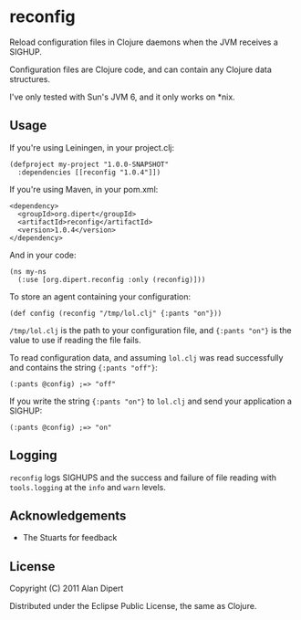 # reconfig

Reload configuration files in Clojure daemons when the JVM
receives a SIGHUP.

Configuration files are Clojure code, and can contain 
any Clojure data structures.

I've only tested with Sun's JVM 6, and it only works on *nix.

## Usage

If you're using Leiningen, in your project.clj:

    (defproject my-project "1.0.0-SNAPSHOT"
      :dependencies [[reconfig "1.0.4"]])

If you're using Maven, in your pom.xml:

    <dependency>
      <groupId>org.dipert</groupId>
      <artifactId>reconfig</artifactId>
      <version>1.0.4</version>
    </dependency>

And in your code:

    (ns my-ns
      (:use [org.dipert.reconfig :only (reconfig)]))

To store an agent containing your configuration:

    (def config (reconfig "/tmp/lol.clj" {:pants "on"}))

`/tmp/lol.clj` is the path to your configuration file, and
`{:pants "on"}` is the value to use if reading the file fails.

To read configuration data, and assuming `lol.clj` was read
successfully and contains the string `{:pants "off"}`:

    (:pants @config) ;=> "off"

If you write the string `{:pants "on"}` to `lol.clj`
and send your application a SIGHUP:

    (:pants @config) ;=> "on" 
    
## Logging

`reconfig` logs SIGHUPS and the success and failure of file reading
with `tools.logging` at the `info` and `warn` levels.

## Acknowledgements

* The Stuarts for feedback

## License

Copyright (C) 2011 Alan Dipert

Distributed under the Eclipse Public License, the same as Clojure.
